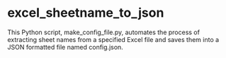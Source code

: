 # excel_sheetname_to_json
This Python script, make_config_file.py, automates the process of extracting sheet names from a specified Excel file and saves them into a JSON formatted file named config.json. 
